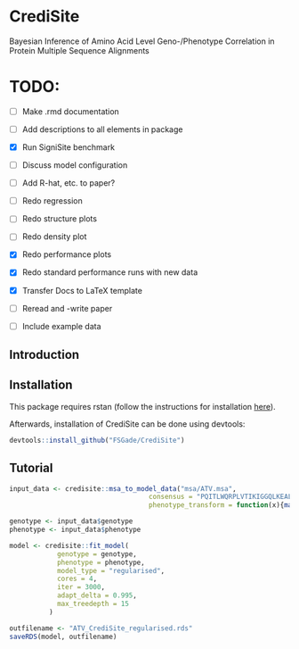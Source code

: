 # CrediSite
Bayesian Inference of Amino Acid Level Geno-/Phenotype Correlation in Protein Multiple Sequence Alignments

# TODO:
- [ ] Make .rmd documentation
- [ ] Add descriptions to all elements in package
- [x] Run SigniSite benchmark
- [ ] Discuss model configuration
- [ ] Add R-hat, etc. to paper?
- [ ] Redo regression
- [ ] Redo structure plots
- [ ] Redo density plot
- [x] Redo performance plots
- [x] Redo standard performance runs with new data
- [x] Transfer Docs to LaTeX template
- [ ] Reread and -write paper 
- [ ] Include example data


## Introduction

## Installation
This package requires rstan (follow the instructions for installation [here](https://github.com/stan-dev/rstan/wiki/RStan-Getting-Started)).

Afterwards, installation of CrediSite can be done using devtools:
``` r
devtools::install_github("FSGade/CrediSite")
```

## Tutorial
``` r
input_data <- credisite::msa_to_model_data("msa/ATV.msa",
                                   consensus = "PQITLWQRPLVTIKIGGQLKEALLDTGADDTVLEEMNLPGRWKPKMIGGIGGFIKVRQYDQILIEICGHKAIGTVLVGPTPVNIIGRNLLTQIGCTLNF",
                                   phenotype_transform = function(x){max(log10(x), -2)})

genotype <- input_data$genotype
phenotype <- input_data$phenotype

model <- credisite::fit_model(
            genotype = genotype,
            phenotype = phenotype,
            model_type = "regularised",
            cores = 4,
            iter = 3000,
            adapt_delta = 0.995,
            max_treedepth = 15
          )

outfilename <- "ATV_CrediSite_regularised.rds"
saveRDS(model, outfilename)
```

